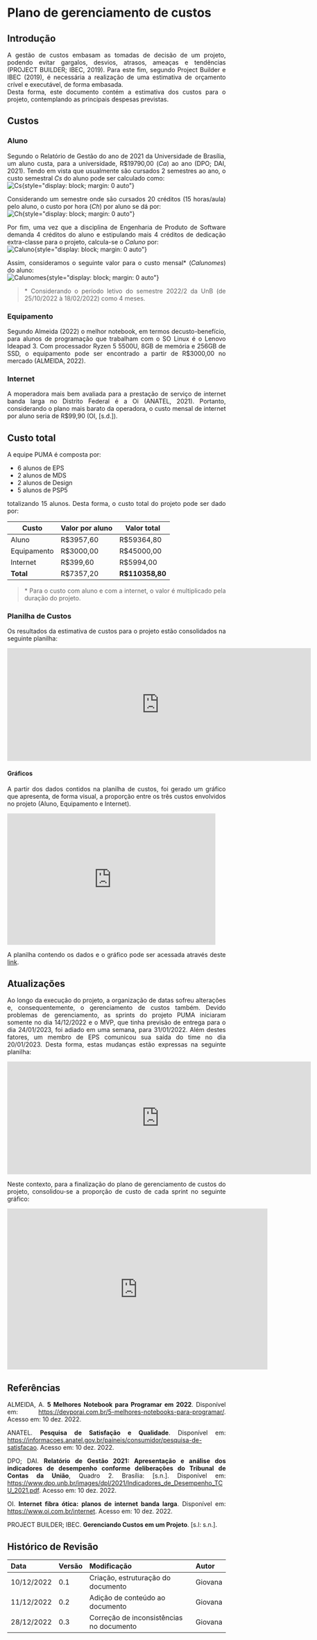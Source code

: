 # Plano de gerenciamento de custos
<style>body {text-align: justify}</style>

## Introdução 
A gestão de custos embasam as tomadas de decisão de um projeto, podendo evitar gargalos, desvios, atrasos, ameaças e tendências (PROJECT BUILDER; IBEC, 2019). Para este fim, segundo Project Builder e IBEC (2019), é necessária a realização de uma estimativa de orçamento crível e executável, de forma embasada.  
Desta forma, este documento contém a estimativa dos custos para o projeto, contemplando as principais despesas previstas. 

## Custos
### Aluno
Segundo o Relatório de Gestão do ano de 2021 da Universidade de Brasília, um aluno custa, para a universidade, R$19790,00 (_Ca_) ao ano (DPO; DAI, 2021). Tendo em vista que usualmente são cursados 2 semestres ao ano, o custo semestral _Cs_ do aluno pode ser calculado como:  
![Cs](https://latex.codecogs.com/svg.image?C_{s}&space;=&space;\frac{C_{a}}{Nsemestres}&space;=&space;\frac{19790.00}{2}&space;=&space;9895.00){style="display: block; margin: 0 auto"}

Considerando um semestre onde são cursados 20 créditos (15 horas/aula) pelo aluno, o custo por hora (_Ch_) por aluno se dá por:  
![Ch](https://latex.codecogs.com/svg.image?C_{h}&space;=&space;\frac{C_{s}}{Ncreditos&space;*&space;15}&space;=&space;\frac{9895.00}{20&space;*&space;15}&space;=&space;32.98){style="display: block; margin: 0 auto"}

Por fim, uma vez que a disciplina de Engenharia de Produto de Software demanda 4 créditos do aluno e estipulando mais 4 créditos de dedicação extra-classe para o projeto, calcula-se o _Caluno_ por:  
![Caluno](https://latex.codecogs.com/svg.image?\inline&space;C_{aluno}&space;=&space;C_{h}&space;*&space;((Ncreditos)&space;*&space;15)&space;=&space;32.98&space;*&space;((4&space;&plus;&space;4)&space;*&space;15)&space;=&space;3957.60){style="display: block; margin: 0 auto"}

Assim, consideramos o seguinte valor para o custo mensal* (_Calunomes_) do aluno:  
![Calunomes](https://latex.codecogs.com/svg.image?\inline&space;C_{alunomes}&space;=\frac{C_{aluno}}{Nmeses}&space;=&space;\frac{3957.60}{4}&space;=&space;989.40){style="display: block; margin: 0 auto"}

> \* Considerando o período letivo do semestre 2022/2 da UnB (de 25/10/2022 à 18/02/2022) como 4 meses.  

### Equipamento
Segundo Almeida (2022) o melhor notebook, em termos decusto-benefício, para alunos de programação que trabalham com o SO Linux é o Lenovo Ideapad 3. Com processador Ryzen 5 5500U, 8GB de memória e 256GB de SSD, o equipamento pode ser encontrado a partir de R$3000,00 no mercado (ALMEIDA, 2022).

### Internet
A moperadora mais bem avaliada para a prestação de serviço de internet banda larga no Distrito Federal é a Oi (ANATEL, 2021). Portanto, considerando o plano mais barato da operadora, o custo mensal de internet por aluno seria de R$99,90 (OI, [s.d.]).

## Custo total
A equipe PUMA é composta por:

* 6 alunos de EPS
* 2 alunos de MDS
* 2 alunos de Design
* 5 alunos de PSP5

totalizando 15 alunos. Desta forma, o custo total do projeto pode ser dado por:

| Custo       | Valor por aluno   | Valor total |
| ----------- | ------------------- | ---------------------- |
| Aluno       | R$3957,60           | R$59364,80               |
| Equipamento | R$3000,00           | R$45000,00               |
| Internet    | R$399,60            | R$5994,00                |
| **Total**   | R$7357,20           | **R$110358,80**           |

> \* Para o custo com aluno e com a internet, o valor é multiplicado pela duração do projeto. 

### Planilha de Custos
Os resultados da estimativa de custos para o projeto estão consolidados na seguinte planilha:
<iframe width="700" height="260" frameborder="0" scrolling="no" src="https://docs.google.com/spreadsheets/d/e/2PACX-1vQBItjCSbfyygmJBvkyJQzfwFctpCct7riL6uDt-GxIuDVy94bj2Rtd6zj-Zz8DIHBm3X1ky52df1WU/pubhtml?gid=1203830959&amp;single=true&amp;widget=true&amp;headers=false"></iframe>

#### Gráficos
A partir dos dados contidos na planilha de custos, foi gerado um gráfico que apresenta, de forma visual, a proporção entre os três custos envolvidos no projeto (Aluno, Equipamento e Internet).
<iframe width="480" height="303" seamless frameborder="0" scrolling="no" src="https://docs.google.com/spreadsheets/d/e/2PACX-1vQBItjCSbfyygmJBvkyJQzfwFctpCct7riL6uDt-GxIuDVy94bj2Rtd6zj-Zz8DIHBm3X1ky52df1WU/pubchart?oid=1370162114&amp;format=interactive"></iframe>

A planilha contendo os dados e o gráfico pode ser acessada através deste [link](https://docs.google.com/spreadsheets/d/1L-Q61zGaFVJfEhF6Dn17tNjDnfhyPwpQOVxVY3BiEbc/edit?usp=sharing).

## Atualizações
Ao longo da execução do projeto, a organização de datas sofreu alterações e, consequentemente, o gerenciamento de custos também. Devido problemas de gerenciamento, as sprints do projeto PUMA iniciaram somente no dia 14/12/2022 e o MVP, que tinha previsão de entrega para o dia 24/01/2023, foi adiado em uma semana, para 31/01/2022. Além destes fatores, um membro de EPS comunicou sua saída do time no dia 20/01/2023. Desta forma, estas mudanças estão expressas na seguinte planilha:

<iframe width="700" height="260" frameborder="0" scrolling="no" src="https://docs.google.com/spreadsheets/d/e/2PACX-1vQBItjCSbfyygmJBvkyJQzfwFctpCct7riL6uDt-GxIuDVy94bj2Rtd6zj-Zz8DIHBm3X1ky52df1WU/pubhtml?gid=1241751646&amp;single=true&amp;widget=true&amp;headers=false"></iframe>  


Neste contexto, para a finalização do plano de gerenciamento de custos do projeto, consolidou-se a proporção de custo de cada sprint no seguinte gráfico:

<iframe width="600" height="371" seamless frameborder="0" scrolling="no" src="https://docs.google.com/spreadsheets/d/e/2PACX-1vQBItjCSbfyygmJBvkyJQzfwFctpCct7riL6uDt-GxIuDVy94bj2Rtd6zj-Zz8DIHBm3X1ky52df1WU/pubchart?oid=2065408870&amp;format=interactive"></iframe>

## Referências
ALMEIDA, A. **5 Melhores Notebook para Programar em 2022**. Disponível em: <https://devporai.com.br/5-melhores-notebooks-para-programar/>. Acesso em: 10 dez. 2022. 

ANATEL. **Pesquisa de Satisfação e Qualidade**. Disponível em: <https://informacoes.anatel.gov.br/paineis/consumidor/pesquisa-de-satisfacao>. Acesso em: 10 dez. 2022. 

DPO; DAI. **Relatório de Gestão 2021: Apresentação e análise dos indicadores de desempenho conforme deliberações do Tribunal de Contas da União**, Quadro 2. Brasília: [s.n.]. Disponível em: <https://www.dpo.unb.br/images/dpl/2021/Indicadores_de_Desempenho_TCU_2021.pdf>. Acesso em: 10 dez. 2022.

OI. **Internet fibra ótica: planos de internet banda larga**. Disponível em: <https://www.oi.com.br/internet>. Acesso em: 10 dez. 2022. 

PROJECT BUILDER; IBEC. **Gerenciando Custos em um Projeto**. [s.l: s.n.].  

## Histórico de Revisão
| Data       | Versão | Modificação | Autor |
| :--------- | :----- | :---------- | :---- |
| 10/12/2022 | 0.1    | Criação, estruturação do documento | Giovana |
| 11/12/2022 | 0.2    | Adição de conteúdo ao documento | Giovana |
| 28/12/2022 | 0.3    | Correção de inconsistências no documento | Giovana |
